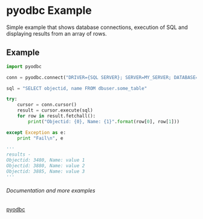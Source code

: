 pyodbc Example
===================

Simple example that shows database connections, execution of SQL and displaying results from an array of rows.

## Example

```python
import pyodbc

conn = pyodbc.connect("DRIVER={SQL SERVER}; SERVER=MY_SERVER; DATABASE=MY_DATABASE; UID=dbuser; PWD=password123")

sql = "SELECT objectid, name FROM dbuser.some_table"

try:
    cursor = conn.cursor()
    result = cursor.execute(sql)
    for row in result.fetchall():
        print("Objectid: {0}, Name: {1}".format(row[0], row[1]))

except Exception as e:
    print "Fail\n", e

'''
results -
Objectid: 3480, Name: value 1
Objectid: 3880, Name: value 2
Objectid: 3885, Name: value 3
'''
```

###### Documentation and more examples
[pyodbc][1]

[1]: https://mkleehammer.github.io/pyodbc/
